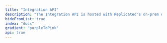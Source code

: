 ```yaml
---
title: "Integration API"
description: "The Integration API is hosted with Replicated's on-prem daemon and allows your services to call and be called by the local Replicated server."
hideFromList: true
index: "docs"
gradient: "purpleToPink"
api: true
---
```

